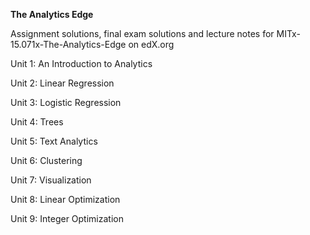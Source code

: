 **The Analytics Edge**

Assignment solutions, final exam solutions and lecture notes for MITx-15.071x-The-Analytics-Edge on edX.org

Unit 1: An Introduction to Analytics

Unit 2: Linear Regression 

Unit 3: Logistic Regression 

Unit 4: Trees 

Unit 5: Text Analytics 

Unit 6: Clustering 

Unit 7: Visualization 

Unit 8: Linear Optimization 

Unit 9: Integer Optimization
 
